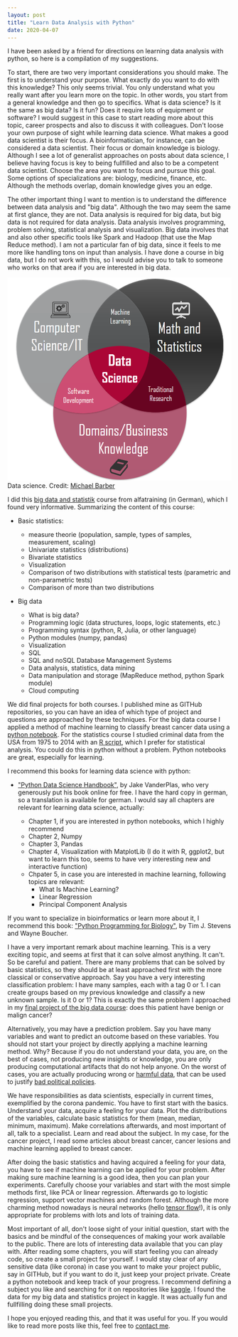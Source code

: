 ```yaml
---
layout: post
title: "Learn Data Analysis with Python"
date: 2020-04-07
---
```


I have been asked by a friend for directions on learning data analysis with python, so here is a compilation of
my suggestions. 

To start, there are two very important considerations you should make. The first is to understand your purpose. 
What exactly do you want to do with this knowledge? This only seems trivial. You only understand what you really 
want after you learn more on the topic. In other words, you start from a general knowledge and then go to specifics.
What is data science? Is it the same as big data? Is it fun? Does it require lots of equipment or software?
I would suggest in this case to start reading more about this topic, career prospects and also to discuss it with
colleagues. Don't loose your own purpose of sight while learning data science. What makes a good data scientist 
is their focus. A bioinformatician, for instance, can be considered a data scientist. Their focus or domain knowledge
is biology. Although I see a lot of generalist approaches on posts about data science, I believe having focus is key 
to being fullfilled and also to be a competent data scientist. Choose the area you want to focus and pursue this goal. 
Some options of specializations are: biology, medicine, finance, etc. Although the methods overlap, domain knowledge 
gives you an edge.

The other important thing I want to mention is to understand the difference between data analysis and "big data". Although
the two may seem the same at first glance, they are not. Data analysis is required for big data, but big data is not required 
for data analysis. Data analysis involves programming, problem solving, statistical analysis and visualization. Big data 
involves that and also other specific tools like Spark and Hadoop (that use the Map Reduce method). I am not a particular 
fan of big data, since it feels to me more like handling tons on input than analysis. I have done a course in big data, but
I do not work with this, so I would advise you to talk to someone who works on that area if you are interested in big data.

![](data_science.png)
  Data science. Credit: [Michael Barber](https://towardsdatascience.com/introduction-to-statistics-e9d72d818745)

I did this [big data and statistik](https://www.alfatraining.de/gefoerderte-weiterbildung/berlinmitte/stadt/berlin/kurs/statistik/N/0/0/kombi/statistik-und-big-data/) 
course from alfatraining (in German), which I found very informative. Summarizing the content of this course:

  - Basic statistics:  
      - measure theorie (population, sample, types of samples, measurement, scaling)  
      - Univariate statistics (distributions)  
      - Bivariate statistics  
      - Visualization  
      - Comparison of two distributions with statistical tests (parametric and non-parametric tests)  
      - Comparison of more than two distributions  
      
  - Big data  
    - What is big data?  
    - Programming logic (data structures, loops, logic statements, etc.)  
    - Programming syntax (python, R, Julia, or other language)  
    - Python modules (numpy, pandas)  
    - Visualization  
    - SQL   
    - SQL and noSQL Database Management Systems  
    - Data analysis, statistics, data mining  
    - Data manipulation and storage (MapReduce method, python Spark module)  
    - Cloud computing

We did final projects for both courses. I published mine as GITHub repositories, so you can have an idea of which type of 
project and questions are approached by these techniques. For the big data course I applied a method of machine learning
to classify breast cancer data using a [python notebook](https://github.com/waltercostamb/breast_cancer_diagnostics/blob/master/project_MB.ipynb). 
For the statistics course I studied criminal data from the USA from 1975 to 2014 with an 
[R script](https://github.com/waltercostamb/Statistical_analysis_crime_USA/blob/master/analysis_crime_USA.r), which I prefer for statistical 
analysis. You could do this in python without a problem. Python notebooks are great, especially for learning.

I recommend this books for learning data science with python:
  
  - ["Python Data Science Handbook"](https://jakevdp.github.io/PythonDataScienceHandbook/), by Jake VanderPlas, who very
  generously put his book online for free. I have the hard copy in german, so a translation is available for german. I 
  would say all chapters are relevant for learning data science, actually:
  
    - Chapter 1, if you are interested in python notebooks, which I highly recommend  
    - Chapter 2, Numpy
    - Chapter 3, Pandas
    - Chapter 4, Visualization with MatplotLib (I do it with R, ggplot2, but want to learn this too, seems to have very interesting new and interactive function)
    - Chpater 5, in case you are interested in machine learning, following topics are relevant:
        - What Is Machine Learning?
        - Linear Regression
        - Principal Component Analysis

If you want to specialize in bioinformatics or learn more about it, I recommend this book: ["Python Programming for Biology"](https://www.goodreads.com/book/show/23463543-python-programming-for-biology?ac=1&from_search=true&qid=OfhvhtIRBG&rank=1), 
by Tim J. Stevens and Wayne Boucher.

I have a very important remark about machine learning. This is a very exciting topic, and seems at first that it can solve
 almost anything. It can't. So be careful and patient. There are many problems that can be solved by basic statistics, so they
 should be at least approached first with the more classical or conservative approach. Say you have a very interesting 
 classification problem: I have many samples, each with a tag 0 or 1. I can create groups based on my previous knowledge and
 classify a new unknown sample. Is it 0 or 1? This is exactly the same problem I approached in my 
 [final project of the big data course](https://github.com/waltercostamb/breast_cancer_diagnostics): does this patient
 have benign or malign cancer? 
 
 Alternatively, you may have a prediction problem. Say you have many variables and want to predict an 
 outcome based on these variables. You should not start your project by directly applying a machine learning method. Why?
 Because if you do not understand your data, you are, on the best of cases, not producing new insights or knowledge, 
 you are only producing computational artifacts that do not help anyone. On the worst of cases, you are actually
producing wrong or [harmful data](https://www.williamrchase.com/post/why-i-m-not-making-covid19-visualizations-and-why-you-probably-shouldn-t-either/), that can be used to justify [bad political policies](https://www.nytimes.com/2020/04/01/world/americas/brazil-bolsonaro-coronavirus.html). 

We have responsibilities as data scientists, especially in current times, exemplified by the corona pandemic.
 You have to first start with the basics. Understand your data, 
 acquire a feeling for your data. Plot the distributions of the variables, calculate basic statistics for them 
 (mean, median, minimum, maximum). Make correlations afterwards, and most important of all, talk to a specialist. 
 Learn and read about the subject. In my case, for the cancer project, I read some articles about breast cancer, 
 cancer lesions and machine learning applied to breast cancer.  
 
 After doing the basic statistics and having acquired a feeling for your data, you have to see if machine learning can be 
 applied for your problem. After making sure machine learning is a good idea, then you can plan your experiments. Carefully 
 choose your variables and start with the most simple methods first, like PCA or linear regression. Afterwards go to logistic
 regression, support vector machines and random forest. Although the more charming method nowadays is neural networks (hello
 [tensor flow](https://blog.oursky.com/2018/02/14/tensorflow-business-applications-ai-hong-kong/)!), it is only appropriate for problems with lots and lots of training data. 
 
 Most important of all, don't loose sight of your initial question, start with the basics and be mindful of the consequences
 of making your work available to the public. There are lots of interesting
 data available that you can play with. After reading some chapters, you will start feeling you can already code, so create 
 a small project for yourself. I would stay clear of any sensitive data (like corona) in case you want to make your project public, say in GITHub, but if you want to do it, just keep your project private. 
 Create a python notebook and keep track of your progress. I recommend defining a subject you
 like and searching for it on repositories like [kaggle](https://www.kaggle.com/). I found the data for my big data and 
 statistics project in kaggle. It was actually fun and fullfilling doing these small projects.

I hope you enjoyed reading this, and that it was useful for you. If you would like to read more posts like this, feel free to 
[contact me](https://waltercostamb.github.io/).
